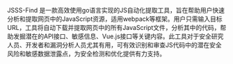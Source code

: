 JSSS-Find 是一款高效使用go语言实现的JS自动化提取工具，旨在帮助用户快速分析和提取网页中的JavaScript资源，适用webpack等框架。用户只需输入目标URL，工具将自动下载并提取网页中的所有JavaScript文件，分析其中的代码，帮助发掘潜在的API接口、敏感信息、Vue.js接口等关键内容。此工具对于安全研究人员、开发者和漏洞分析人员尤其有用，可有效识别和审查JS代码中的潜在安全风险和敏感数据泄露点，为安全检测和优化提供有力支持。

